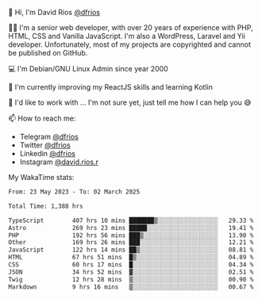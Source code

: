 👋 Hi, I'm David Rios [@dfrios](https://github.com/dfrios)

👨‍💻 I'm a senior web developer, with over 20 years of experience with PHP, HTML, CSS and Vanilla JavaScript. I'm also a WordPress, Laravel and Yii developer. Unfortunately, most of my projects are copyrighted and cannot be published on GitHub.

💻 I'm Debian/GNU Linux Admin since year 2000

🌱 I'm currently improving my ReactJS skills and learning Kotlin

💞️ I'd like to work with ... I'm not sure yet, just tell me how I can help you 😅


📫 How to reach me:
* Telegram [@dfrios](https://t.me/dfrios)
* Twitter [@dfrios](https://twitter.com/dfrios)
* Linkedin [@dfrios](https://linkedin.com/in/dfrios)
* Instagram [@david.rios.r](https://instagram.com/david.rios.r)



My WakaTime stats:
<!--START_SECTION:waka-->

```txt
From: 23 May 2023 - To: 02 March 2025

Total Time: 1,388 hrs

TypeScript        407 hrs 10 mins ███████▒░░░░░░░░░░░░░░░░░   29.33 %
Astro             269 hrs 23 mins █████░░░░░░░░░░░░░░░░░░░░   19.41 %
PHP               192 hrs 56 mins ███▒░░░░░░░░░░░░░░░░░░░░░   13.90 %
Other             169 hrs 26 mins ███░░░░░░░░░░░░░░░░░░░░░░   12.21 %
JavaScript        122 hrs 14 mins ██▒░░░░░░░░░░░░░░░░░░░░░░   08.81 %
HTML              67 hrs 51 mins  █▒░░░░░░░░░░░░░░░░░░░░░░░   04.89 %
CSS               60 hrs 17 mins  █░░░░░░░░░░░░░░░░░░░░░░░░   04.34 %
JSON              34 hrs 52 mins  ▓░░░░░░░░░░░░░░░░░░░░░░░░   02.51 %
Twig              12 hrs 28 mins  ▒░░░░░░░░░░░░░░░░░░░░░░░░   00.90 %
Markdown          9 hrs 16 mins   ▒░░░░░░░░░░░░░░░░░░░░░░░░   00.67 %
```

<!--END_SECTION:waka-->
